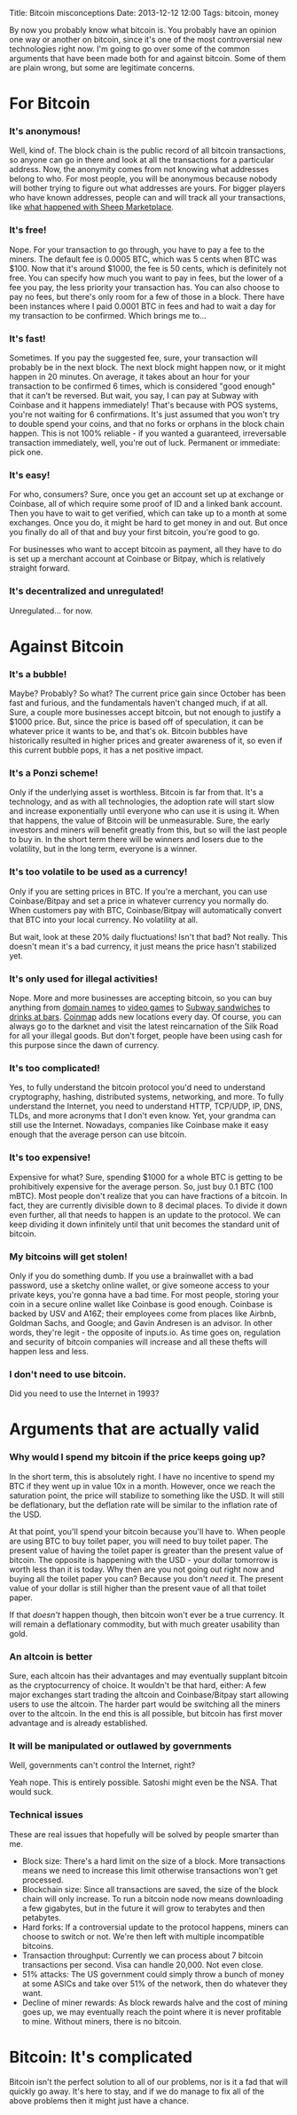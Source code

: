 Title: Bitcoin misconceptions
Date: 2013-12-12 12:00
Tags: bitcoin, money

By now you probably know what bitcoin is. You probably have an opinion one way or another on bitcoin, since it's one of the most controversial new technologies right now. I'm going to go over some of the common arguments that have been made both for and against bitcoin. Some of them are plain wrong, but some are legitimate concerns.

# For Bitcoin

### It's anonymous!

Well, kind of. The block chain is the public record of all bitcoin transactions, so anyone can go in there and look at all the transactions for a particular address. Now, the anonymity comes from not knowing what addresses belong to who. For most people, you will be anonymous because nobody will bother trying to figure out what addresses are yours. For bigger players who have known addresses, people can and will track all your transactions, like [what happened with Sheep Marketplace](http://thinkdifferent.ly/stuff/sheep-bitcoin/).

### It's free!

Nope. For your transaction to go through, you have to pay a fee to the miners. The default fee is 0.0005 BTC, which was 5 cents when BTC was $100. Now that it's around $1000, the fee is 50 cents, which is definitely not free. You can specify how much you want to pay in fees, but the lower of a fee you pay, the less priority your transaction has. You can also choose to pay no fees, but there's only room for a few of those in a block. There have been instances where I paid 0.0001 BTC in fees and had to wait a day for my transaction to be confirmed. Which brings me to...

### It's fast!

Sometimes. If you pay the suggested fee, sure, your transaction will probably be in the next block. The next block might happen now, or it might happen in 20 minutes. On average, it takes about an hour for your transaction to be confirmed 6 times, which is considered "good enough" that it can't be reversed. But wait, you say, I can pay at Subway with Coinbase and it happens immediately! That's because with POS systems, you're not waiting for 6 confirmations. It's just assumed that you won't try to double spend your coins, and that no forks or orphans in the block chain happen. This is not 100% reliable - if you wanted a guaranteed, irreversable transaction immediately, well, you're out of luck. Permanent or immediate: pick one.

### It's easy!

For who, consumers? Sure, once you get an account set up at exchange or Coinbase, all of which require some proof of ID and a linked bank account. Then you have to wait to get verified, which can take up to a month at some exchanges. Once you do, it might be hard to get money in and out. But once you finally do all of that and buy your first bitcoin, you're good to go.

For businesses who want to accept bitcoin as payment, all they have to do is set up a merchant account at Coinbase or Bitpay, which is relatively straight forward.

### It's decentralized and unregulated!

Unregulated... for now.

# Against Bitcoin

### It's a bubble!

Maybe? Probably? So what? The current price gain since October has been fast and furious, and the fundamentals haven't changed much, if at all. Sure, a couple more businesses accept bitcoin, but not enough to justify a $1000 price. But, since the price is based off of speculation, it can be whatever price it wants to be, and that's ok. Bitcoin bubbles have historically resulted in higher prices and greater awareness of it, so even if this current bubble pops, it has a net positive impact.

### It's a Ponzi scheme!

Only if the underlying asset is worthless. Bitcoin is far from that. It's a technology, and as with all technologies, the adoption rate will start slow and increase exponentially until everyone who can use it is using it. When that happens, the value of Bitcoin will be unmeasurable. Sure, the early investors and miners will benefit greatly from this, but so will the last people to buy in. In the short term there will be winners and losers due to the volatility, but in the long term, everyone is a winner.

### It's too volatile to be used as a currency!

Only if you are setting prices in BTC. If you're a merchant, you can use Coinbase/Bitpay and set a price in whatever currency you normally do. When customers pay with BTC, Coinbase/Bitpay will automatically convert that BTC into your local currency. No volatility at all.

But wait, look at these 20% daily fluctuations! Isn't that bad? Not really. This doesn't mean it's a bad currency, it just means the price hasn't stabilized yet.

### It's only used for illegal activities!

Nope. More and more businesses are accepting bitcoin, so you can buy anything from [domain names](https://www.namecheap.com/support/payment-options/bitcoin.aspx) to [video games](https://www.humblebundle.com/) to [Subway sandwiches](http://www.coindesk.com/bitcoin-accepting-subway-sandwich-shop-discovered-us/) to [drinks at bars](http://money.cnn.com/2013/04/08/investing/bitcoin-bar-new-york-city/). [Coinmap](http://coinmap.org/) adds new locations every day. Of course, you can always go to the darknet and visit the latest reincarnation of the Silk Road for all your illegal goods. But don't forget, people have been using cash for this purpose since the dawn of currency.

### It's too complicated!

Yes, to fully understand the bitcoin protocol you'd need to understand cryptography, hashing, distributed systems, networking, and more. To fully understand the Internet, you need to understand HTTP, TCP/UDP, IP, DNS, TLDs, and more acronyms that I don't even know. Yet, your grandma can still use the Internet. Nowadays, companies like Coinbase make it easy enough that the average person can use bitcoin.

### It's too expensive!

Expensive for what? Sure, spending $1000 for a whole BTC is getting to be prohibitively expensive for the average person. So, just buy 0.1 BTC (100 mBTC). Most people don't realize that you can have fractions of a bitcoin. In fact, they are currently divisible down to 8 decimal places. To divide it down even further, all that needs to happen is an update to the protocol. We can keep dividing it down infinitely until that unit becomes the standard unit of bitcoin.

### My bitcoins will get stolen!

Only if you do something dumb. If you use a brainwallet with a bad password, use a sketchy online wallet, or give someone access to your private keys, you're gonna have a bad time. For most people, storing your coin in a secure online wallet like Coinbase is good enough. Coinbase is backed by USV and A16Z; their employees come from places like Airbnb, Goldman Sachs, and Google; and Gavin Andresen is an advisor. In other words, they're legit - the opposite of inputs.io. As time goes on, regulation and security of bitcoin companies will increase and all these thefts will happen less and less.

### I don't need to use bitcoin.

Did you need to use the Internet in 1993?

# Arguments that are actually valid

### Why would I spend my bitcoin if the price keeps going up?

In the short term, this is absolutely right. I have no incentive to spend my BTC if they went up in value 10x in a month. However, once we reach the saturation point, the price will stabilize to something like the USD. It will still be deflationary, but the deflation rate will be similar to the inflation rate of the USD. 

At that point, you'll spend your bitcoin because you'll have to. When people are using BTC to buy toilet paper, you will need to buy toilet paper. The present value of having the toilet paper is greater than the present value of bitcoin. The opposite is happening with the USD - your dollar tomorrow is worth less than it is today. Why then are you not going out right now and buying all the toilet paper you can? Because you don't _need_ it. The present value of your dollar is still higher than the present vaue of all that toilet paper.

If that _doesn't_ happen though, then bitcoin won't ever be a true currency. It will remain a deflationary commodity, but with much greater usability than gold.

### An altcoin is better

Sure, each altcoin has their advantages and may eventually supplant bitcoin as the cryptocurrency of choice. It wouldn't be that hard, either: A few major exchanges start trading the altcoin and Coinbase/Bitpay start allowing users to use the altcoin. The harder part would be switching all the miners over to the altcoin. In the end this is all possible, but bitcoin has first mover advantage and is already established.

### It will be manipulated or outlawed by governments

Well, governments can't control the Internet, right? 

Yeah nope. This is entirely possible. Satoshi might even be the NSA. That would suck.

### Technical issues

These are real issues that hopefully will be solved by people smarter than me.

- Block size: There's a hard limit on the size of a block. More transactions means we need to increase this limit otherwise transactions won't get processed.
- Blockchain size: Since all transactions are saved, the size of the block chain will only increase. To run a bitcoin node now means downloading a few gigabytes, but in the future it will grow to terabytes and then petabytes.
- Hard forks: If a controversial update to the protocol happens, miners can choose to switch or not. We're then left with multiple incompatible bitcoins.
- Transaction throughput: Currently we can process about 7 bitcoin transactions per second. Visa can handle 20,000. Not even close.
- 51% attacks: The US government could simply throw a bunch of money at some ASICs and take over 51% of the network, then do whatever they want.
- Decline of miner rewards: As block rewards halve and the cost of mining goes up, we may eventually reach the point where it is never profitable to mine. Without miners, there is no bitcoin.

# Bitcoin: It's complicated

Bitcoin isn't the perfect solution to all of our problems, nor is it a fad that will quickly go away. It's here to stay, and if we do manage to fix all of the above problems then it might just have a chance. 